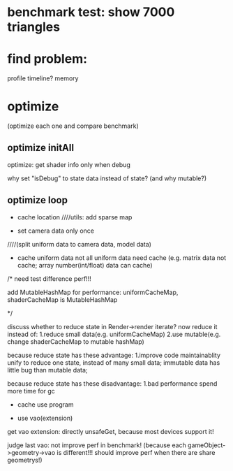 # benchmark test: show 7000 triangles



# find problem:
profile
timeline?
memory


# optimize

(optimize each one and compare benchmark)


## optimize initAll

optimize:
get shader info only when debug


why set "isDebug" to state data instead of state?
(and why mutable?)





## optimize loop


- cache location
////utils: add sparse map








- set camera data only once

////(split uniform data to camera data, model data)



- cache uniform data
not all uniform data need cache
(e.g. matrix data not cache; array number(int/float) data can cache)



/*
need test difference perf!!!

add MutableHashMap for performance:
uniformCacheMap, shaderCacheMap is MutableHashMap

*/




discuss whether to reduce state in Render->render iterate?
now reduce it instead of:
1.reduce small data(e.g. uniformCacheMap)
2.use mutable(e.g. change shaderCacheMap to mutable hashMap)


because reduce state has these advantage:
1.improve code maintainablity
    unify to reduce one state, instead of many small data;
    immutable data has little bug than mutable data;


because reduce state has these disadvantage:
1.bad performance
spend more time for gc




- cache use program


- use vao(extension)

get vao extension:
directly unsafeGet, because most devices support it!


judge last vao:
not improve perf in benchmark!
(because each gameObject->geometry->vao is different!!! should improve perf when there are share geometrys!)
